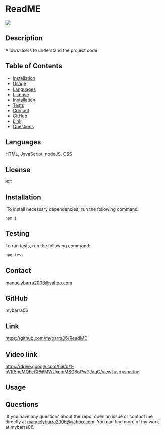 
  # ReadME
  <img src="https://img.shields.io/badge/License-MIT-yellow.svg"></img>
  ## Description 
  Allows users to understand the project code
  ## Table of Contents
  * [Installation](#installation)
  ​
  * [Usage](#usage)
  * [Languages](#languages)
  ​
  * [License](#license)
  * [Installation](#installation)
  * [Tests](#testing)
  * [Contact](#contact)
  * [GitHub](#GitHub)
  * [Link](#link)
  ​
  * [Questions](#questions)
  ## Languages
  HTML, JavaScript, nodeJS, CSS
  ## License
  ```
  MIT
  ```
  ## Installation
  ​
  To install necessary dependencies, run the following command:
  ​
  ```
  npm i
  ```
  ## Testing 
  To run tests, run the following command:
  ​
  ```
  npm test
  ```
  ## Contact 
  manuelybarra2006@yahoo.com
  ## GitHub
  mybarra06
  ## Link 
  https://github.com/mybarra06/ReadME

  ## Video link
  https://drive.google.com/file/d/1-nVK5pcMOFeGPWMWUxemMSC8oPwYJaqG/view?usp=sharing

  
  
  

  ## Usage 
  
  ## Questions
  ​
  If you have any questions about the repo, open an issue or contact me directly at manuelybarra2006@yahoo.com. You can find more of my work at mybarra06.
  